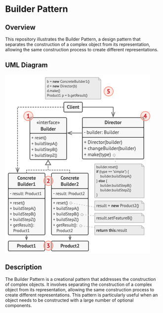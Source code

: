 # Builder Pattern

## Overview

This repository illustrates the Builder Pattern, a design pattern that separates the construction of a complex object from its representation, allowing the same construction process to create different representations.

## UML Diagram

![Builder Pattern UML Diagram](https://github.com/ImCoderz/design-pattern-java/blob/main/assets/BuilderUML.png)

## Description

The Builder Pattern is a creational pattern that addresses the construction of complex objects. It involves separating the construction of a complex object from its representation, allowing the same construction process to create different representations. This pattern is particularly useful when an object needs to be constructed with a large number of optional components.


#
